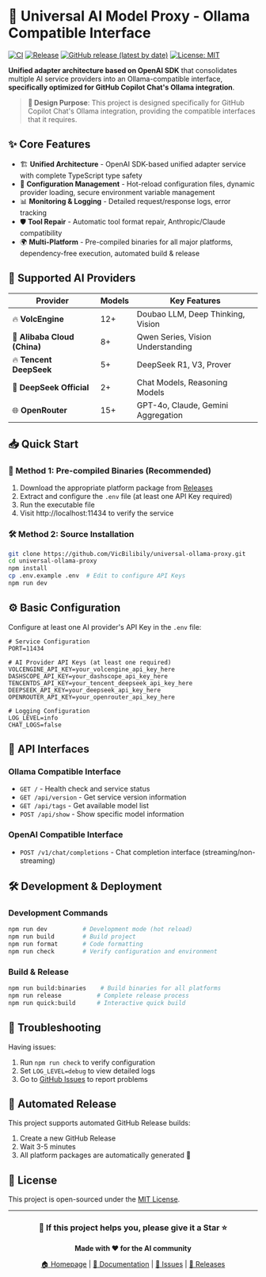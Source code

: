 # 🚀 Universal AI Model Proxy - Ollama Compatible Interface

[![CI](https://github.com/VicBilibily/universal-ollama-proxy/actions/workflows/ci.yml/badge.svg)](https://github.com/VicBilibily/universal-ollama-proxy/actions/workflows/ci.yml)
[![Release](https://github.com/VicBilibily/universal-ollama-proxy/actions/workflows/release.yml/badge.svg)](https://github.com/VicBilibily/universal-ollama-proxy/actions/workflows/release.yml)
[![GitHub release (latest by date)](https://img.shields.io/github/v/release/VicBilibily/universal-ollama-proxy)](https://github.com/VicBilibily/universal-ollama-proxy/releases/latest)
[![License: MIT](https://img.shields.io/badge/License-MIT-yellow.svg)](https://opensource.org/licenses/MIT)

**Unified adapter architecture based on OpenAI SDK** that consolidates multiple
AI service providers into an Ollama-compatible interface, **specifically
optimized for GitHub Copilot Chat's Ollama integration**.

> **🎯 Design Purpose**: This project is designed specifically for GitHub
> Copilot Chat's Ollama integration, providing the compatible interfaces that it
> requires.

## ✨ Core Features

- 🏗️ **Unified Architecture** - OpenAI SDK-based unified adapter service with
  complete TypeScript type safety
- 🔄 **Configuration Management** - Hot-reload configuration files, dynamic
  provider loading, secure environment variable management
- 📊 **Monitoring & Logging** - Detailed request/response logs, error tracking
- 🛡️ **Tool Repair** - Automatic tool format repair, Anthropic/Claude
  compatibility
- 🌍 **Multi-Platform** - Pre-compiled binaries for all major platforms,
  dependency-free execution, automated build & release

## 🎯 Supported AI Providers

| Provider                     | Models | Key Features                       |
| ---------------------------- | ------ | ---------------------------------- |
| 🔥 **VolcEngine**            | 12+    | Doubao LLM, Deep Thinking, Vision  |
| 🚀 **Alibaba Cloud (China)** | 8+     | Qwen Series, Vision Understanding  |
| 🔥 **Tencent DeepSeek**      | 5+     | DeepSeek R1, V3, Prover            |
| 🎯 **DeepSeek Official**     | 2+     | Chat Models, Reasoning Models      |
| 🌐 **OpenRouter**            | 15+    | GPT-4o, Claude, Gemini Aggregation |

## 📥 Quick Start

### 🎯 Method 1: Pre-compiled Binaries (Recommended)

1. Download the appropriate platform package from
   [Releases](https://github.com/VicBilibily/universal-ollama-proxy/releases/latest)
2. Extract and configure the `.env` file (at least one API Key required)
3. Run the executable file
4. Visit http://localhost:11434 to verify the service

### 🛠️ Method 2: Source Installation

```bash
git clone https://github.com/VicBilibily/universal-ollama-proxy.git
cd universal-ollama-proxy
npm install
cp .env.example .env  # Edit to configure API Keys
npm run dev
```

## ⚙️ Basic Configuration

Configure at least one AI provider's API Key in the `.env` file:

```env
# Service Configuration
PORT=11434

# AI Provider API Keys (at least one required)
VOLCENGINE_API_KEY=your_volcengine_api_key_here
DASHSCOPE_API_KEY=your_dashscope_api_key_here
TENCENTDS_API_KEY=your_tencent_deepseek_api_key_here
DEEPSEEK_API_KEY=your_deepseek_api_key_here
OPENROUTER_API_KEY=your_openrouter_api_key_here

# Logging Configuration
LOG_LEVEL=info
CHAT_LOGS=false
```

## 📡 API Interfaces

### Ollama Compatible Interface

- `GET /` - Health check and service status
- `GET /api/version` - Get service version information
- `GET /api/tags` - Get available model list
- `POST /api/show` - Show specific model information

### OpenAI Compatible Interface

- `POST /v1/chat/completions` - Chat completion interface
  (streaming/non-streaming)

## 🛠️ Development & Deployment

### Development Commands

```bash
npm run dev          # Development mode (hot reload)
npm run build        # Build project
npm run format       # Code formatting
npm run check        # Verify configuration and environment
```

### Build & Release

```bash
npm run build:binaries    # Build binaries for all platforms
npm run release          # Complete release process
npm run quick:build      # Interactive quick build
```

## 🔧 Troubleshooting

Having issues:

1. Run `npm run check` to verify configuration
2. Set `LOG_LEVEL=debug` to view detailed logs
3. Go to
   [GitHub Issues](https://github.com/VicBilibily/universal-ollama-proxy/issues)
   to report problems

## 🚀 Automated Release

This project supports automated GitHub Release builds:

1. Create a new GitHub Release
2. Wait 3-5 minutes
3. All platform packages are automatically generated 🎉

## 📄 License

This project is open-sourced under the [MIT License](LICENSE).

---

<div align="center">

### 🌟 If this project helps you, please give it a Star ⭐

**Made with ❤️ for the AI community**

[🏠 Homepage](https://github.com/VicBilibily/universal-ollama-proxy) |
[📖 Documentation](./README/) |
[🐛 Issues](https://github.com/VicBilibily/universal-ollama-proxy/issues) |
[🚀 Releases](https://github.com/VicBilibily/universal-ollama-proxy/releases)

</div>
